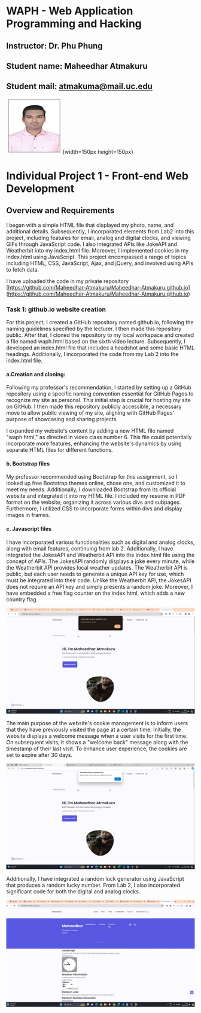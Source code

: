 # WAPH - Web Application Programming and Hacking

## Instructor: Dr. Phu Phung

## Student name: Maheedhar Atmakuru

## Student mail: atmakuma@mail.uc.edu

![headshot](assets/img/Pro.jpg){width=150px height=150px}

# Individual Project 1 - Front-end Web Development 

## Overview and Requirements 

I began with a simple HTML file that displayed my photo, name, and additional details. Subsequently, I incorporated elements from Lab2 into this project, including features for email, analog and digital clocks, and viewing GIFs through JavaScript code. I also integrated APIs like JokeAPI and Weatherbit into my index.html file. Moreover, I implemented cookies in my index.html using JavaScript. This project encompassed a range of topics including HTML, CSS, JavaScript, Ajax, and jQuery, and involved using APIs to fetch data.

I have uploaded the code in my private repository [https://github.com/Maheedhar-Atmakuru/Maheedhar-Atmakuru.github.io] (https://github.com/Maheedhar-Atmakuru/Maheedhar-Atmakuru.github.io)


### Task 1: github.io website creation

For this project, I created a GitHub repository named github.io, following the naming guidelines specified by the lecturer. I then made this repository public. After that, I cloned the repository to my local workspace and created a file named waph.html based on the sixth video lecture. Subsequently, I developed an index.html file that includes a headshot and some basic HTML headings. Additionally, I incorporated the code from my Lab 2 into the index.html file.

#### a.Creation and cloning:
Following my professor's recommendation, I started by setting up a GitHub repository using a specific naming convention essential for GitHub Pages to recognize my site as personal. This initial step is crucial for hosting my site on GitHub. I then made this repository publicly accessible, a necessary move to allow public viewing of my site, aligning with GitHub Pages' purpose of showcasing and sharing projects.

I expanded my website's content by adding a new HTML file named "waph.html," as directed in video class number 6. This file could potentially incorporate more features, enhancing the website's dynamics by using separate HTML files for different functions.


####  b. Bootstrap files

My professor recommended using Bootstrap for this assignment, so I looked up free Bootstrap themes online, chose one, and customized it to meet my needs. Additionally, I downloaded Bootstrap from its official website and integrated it into my HTML file. I included my resume in PDF format on the website, organizing it across various divs and subpages. Furthermore, I utilized CSS to incorporate forms within divs and display images in frames.

#### c. Javascript files

I have incorporated various functionalities such as digital and analog clocks, along with email features, continuing from lab 2. Additionally, I have integrated the JokesAPI and Weatherbit API into the index.html file using the concept of APIs. The JokesAPI randomly displays a joke every minute, while the Weatherbit API provides local weather updates. The Weatherbit API is public, but each user needs to generate a unique API key for use, which must be integrated into their code. Unlike the Weatherbit API, the JokesAPI does not require an API key and simply presents a random joke. Moreover, I have embedded a free flag counter on the index.html, which adds a new country flag.

![Javascript alert](aboutme1.jpg)

The main purpose of the website's cookie management is to inform users that they have previously visited the page at a certain time. Initially, the website displays a welcome message when a user visits for the first time. On subsequent visits, it shows a "welcome back" message along with the timestamp of their last visit. To enhance user experience, the cookies are set to expire after 30 days.

![Welcome back alert using cookies](aboutme.jpg)


Additionally, I have integrated a random luck generator using JavaScript that produces a random lucky number. From Lab 2, I also incorporated significant code for both the digital and analog clocks.

![javascript](javascript.jpg)

